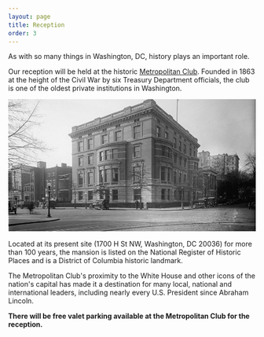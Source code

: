 ```yaml
---
layout: page
title: Reception
order: 3
---
```


As with so many things in Washington, DC, history plays an important role.
 
Our reception will be held at the historic [Metropolitan Club](https://www.metroclub.com). Founded in 1863 at the height of the Civil War by six Treasury Department officials, the club is one of the oldest private institutions in Washington. 

![Metroplitan Club](/assets/images/metro.jpg)

Located at its present site (1700 H St NW, Washington, DC 20036) for more than 100 years, the mansion is listed on the National Register of Historic Places and is a District of Columbia historic landmark. 
 
The Metropolitan Club's proximity to the White House and other icons of the nation's capital has made it a destination for many local, national and international leaders, including nearly every U.S. President since Abraham Lincoln.

**There will be free valet parking available at the Metropolitan Club for the reception.**